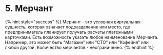 # 5. Мерчант

{% hint style="success" %}
Мерчант - это условная виртуальная сущность, которая означает подразделение или место, где предприниматель планирует получать расчеты платежными карточками. Есть возможность указать любое наименование Мерчанта. Например, это может быть "Магазин" или "СТО" или "Кофейня" или любой другой. Количество мерчантов - неограниченно.
{% endhint %}

